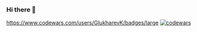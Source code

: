 ### Hi there 👋

https://www.codewars.com/users/GlukharevK/badges/large
[![codewars](https://www.codewars.com/users/GlukharevK/badges/large)](https://www.codewars.com/users/GlukharevK)  


<!--
**GlukharevK/GlukharevK** is a ✨ _special_ ✨ repository because its `README.md` (this file) appears on your GitHub profile.

Here are some ideas to get you started:

- 🔭 I’m currently working on ...
- 🌱 I’m currently learning ...
- 👯 I’m looking to collaborate on ...
- 🤔 I’m looking for help with ...
- 💬 Ask me about ...
- 📫 How to reach me: ...
- 😄 Pronouns: ...
- ⚡ Fun fact: ...
-->
